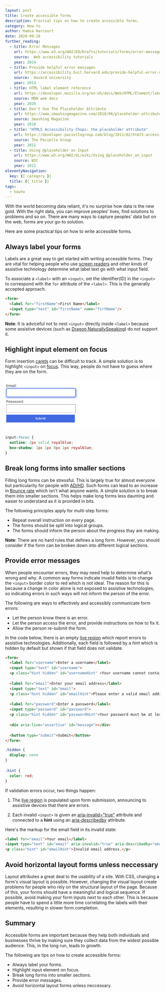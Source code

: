 ```yaml
---
layout: post
title: Create accessible forms
description: Practial tips on how to create accessible forms.
category: How-to
author: Hamsa Harcourt
date: 2020-09-16
further_reading:
  - title: Error Messages
    url: https://www.w3.org/WAI/EO/Drafts/tutorials/forms/error-messages/
    source:  Web accessibility tutorials 
    year: 2014
  - title: Provide helpful error messages
    url: https://accessibility.huit.harvard.edu/provide-helpful-error-messages
    source:  Havard university
    year: 2014
  - title: HTML label element reference
    url: https://developer.mozilla.org/en-US/docs/Web/HTML/Element/label
    source: MDN web docs
    year: 2020
  - title: Don’t Use The Placeholder Attribute
    url: https://www.smashingmagazine.com/2018/06/placeholder-attribute/
    source: Smashing Magazine
    year: 2018
  - title: "HTML5 Accessibility Chops: the placeholder attribute"
    url: https://developer.paciellogroup.com/blog/2011/02/html5-accessibility-chops-the-placeholder-attribute/
    source: The Paciello Group
    year: 2011
  - title: Using @placeholder on Input
    url: https://www.w3.org/WAI/GL/wiki/Using_@placeholder_on_input
    source: W3C
    year: 2012
eleventyNavigation:
  key: {{ category }}
  title: {{ title }}
tags:
  - howto
---
```


With the world becoming data reliant, it's no surprise how data is the new gold. With the right data, you can improve peoples' lives, find solutions to problems and so on. There are many ways to capture peoples' data but on the web, forms are your go-to solution.

Here are some  practical tips on how to write accessible forms.


## Always label your forms

Labels are a great way to get started with writing accessible forms. They are vital for helping people who use [screen readers](https://en.wikipedia.org/wiki/Screen_reader) and other kinds of assistive technology determine what label text go with what input field.

To associate a `<label>` with an `<input>`, set the identifier(ID) in the `<input>` to correspond with the `for` attribute of the `<label>`. This is the generally accepted approach.
```html
<form>
  <label for="firstName">First Name</label>
  <input type="text" id="firstName" name="firtName"/>
</form>
```


**Note**: It is adviceful not to nest `<input>` directly inside `<label>` because some assistive devices (such as [Dragon NaturallySpeaking](https://en.wikipedia.org/wiki/Dragon_NaturallySpeaking)) do not support it.


## Highlight input element on focus

Form insertion [carets](https://developer.mozilla.org/en-US/docs/Glossary/caret#:~:text=A%20caret%20sometimes%20called%20a,is%20called%20the%20insertion%20point.) can be difficult to track. A simple solution is to highlight `<input>` on [focus](https://developer.mozilla.org/en-US/docs/Web/CSS/:focus). This way, people do not have to guess where they are on the form. 

![A form with an input field highlighted in blue.](../img/posts/2020-09-19-how-to-write-accessible-forms/form-field-on-focus.png)

```css
input:focus {
  outline: 2px solid royalblue;
  box-shadow: 1px 1px 8px 1px royalblue;
}
```

## Break long forms into smaller sections

Filling long forms can be stressful. This is largely true for almost everyone but particularity for people  with [AD/HD](https://www.cdc.gov/ncbddd/adhd/facts.html). Such forms can lead to an increase in [Bounce rate](https://en.wikipedia.org/wiki/Bounce_rate) which isn't what anyone wants. A simple solution is to break them into smaller sections. This helps make long forms less daunting and easier to understand as it is provided in bits.

The following principles apply for multi-step forms:

- Repeat overall instruction on every page.
- The forms should be split into logical groups.
- The forms should inform the person about the progress thay are making.

**Note**: There are no hard rules that defines a long form. However, you should consider if the form can be broken down into different logical sections.

## Provide error messages

When people encounter errors, they may need help to determine what's wrong and why. A common way forms indicate invalid fields is to change the `<input>` border color to red which is not ideal. The reason for this is because a change in color alone is not exposed to assistive technologies, so indicating errors in such ways will not inform the person of the error.

The following are ways to effectively and accessibly communicate form errors:

- Let the person know there is an error.
- Let the person access the error, and provide instructions on how to fix it.
- Allow the person re-submit the form.

In the code below, there is an empty [live region](https://developer.mozilla.org/en-US/docs/Web/Accessibility/ARIA/ARIA_Live_Regions) which report errors to assistive technologies. Additionally, each field is followed by a _hint_ which is hidden by default but shown if that field does not validate.

```html
<form>
  <label for="username">Enter a username</label>
  <input type="text" id="username">
  <p class="hint hidden" id="usernameHint" >Your username cannot contain punctuation</p>

  <label for="email">Enter your email address</label>
  <input type="text" id="email">
  <p class="hint hidden" id="emailHint">Please enter a valid email address</p>

  <label for="password">Enter a password</label>
  <input type="password" id="password">
  <p class="hint hidden" id="passwordHint">Your password must be at least 6 characters</p>

  <div aria-live="assertive" id="message"></div>
 
  <button type="submit">Submit</button>
</form>
```

```css
.hidden {
  display: none
}

.hint {
  color: red;
}
```
If validation errors occur, two things happen:

1. The [live region](https://developer.mozilla.org/en-US/docs/Web/Accessibility/ARIA/ARIA_Live_Regions) is populated upon form submission, announcing to assistive devices that there are errors.

2. Each invalid `<input>` is given an [aria-invalid="true"](https://developer.mozilla.org/en-US/docs/Web/Accessibility/ARIA/ARIA_Techniques/Using_the_aria-invalid_attribute) attribute and connected to a __hint__ using  an [aria-describedby](https://developer.mozilla.org/en-US/docs/Web/Accessibility/ARIA/ARIA_Techniques/Using_the_aria-describedby_attribute) attribute.

Here's the markup for the email field in its invalid state:
```html
<label for="email">Your email</label>
<input type="text" id="email" aria-invalid="true" aria-describedby="emailHint">
<p class="hint" id="emailHint">Invalid email address.</p>
```

## Avoid horizontal layout forms unless neccessary

Layout attributes a great deal  to the usability of a site. With CSS, changing a form's visual layout is possible. However, changing the visual layout create problems for people who rely on the structural layout of the page. Because of this, your forms should have a meaningful and logical sequence. If possible, avoid making your form inputs next to each other. This is because people have to spend a little more time correlating the labels with their elements, resulting in slower form completion.

## Summary

Accessible forms are important because they help both individuals and businesses thrive by making sure they collect data from the widest possible audience. This, in the long run, leads to growth.

 The following are tips on how to create accessible forms:

- Always label your forms.
- Highlight input element on focus.
- Break long forms into smaller sections.
- Provide error messages.
- Avoid horizontal layout forms unless neccessary.